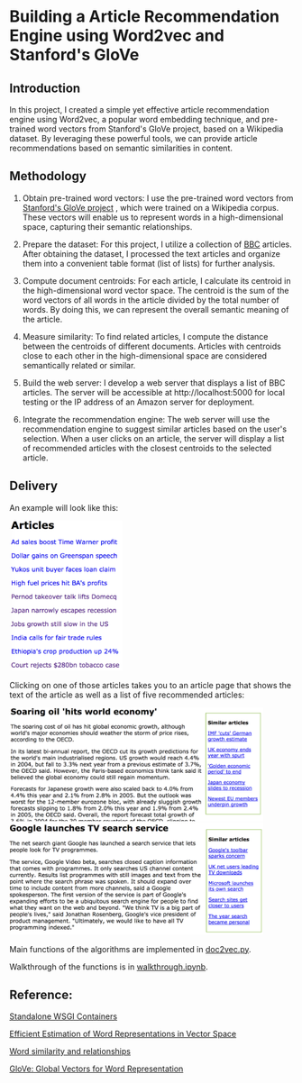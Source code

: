 # Building a Article Recommendation Engine using Word2vec and Stanford's GloVe

## Introduction

In this project, I created a simple yet effective article recommendation engine using Word2vec, a popular word embedding technique, and pre-trained word vectors from Stanford's GloVe project, based on a Wikipedia dataset. By leveraging these powerful tools, we can provide article recommendations based on semantic similarities in content.

## Methodology

1. Obtain pre-trained word vectors: I use the pre-trained word vectors from [Stanford's GloVe project](https://nlp.stanford.edu/projects/glove/) , which were trained on a Wikipedia corpus. These vectors will enable us to represent words in a high-dimensional space, capturing their semantic relationships.

2. Prepare the dataset: For this project, I utilize a collection of [BBC](http://mlg.ucd.ie/datasets/bbc.html) articles. After obtaining the dataset, I processed the text articles and organize them into a convenient table format (list of lists) for further analysis.

3. Compute document centroids: For each article, I calculate its centroid in the high-dimensional word vector space. The centroid is the sum of the word vectors of all words in the article divided by the total number of words. By doing this, we can represent the overall semantic meaning of the article.

4. Measure similarity: To find related articles, I compute the distance between the centroids of different documents. Articles with centroids close to each other in the high-dimensional space are considered semantically related or similar.

5. Build the web server: I develop a web server that displays a list of BBC articles. The server will be accessible at http://localhost:5000 for local testing or the IP address of an Amazon server for deployment.

6. Integrate the recommendation engine: The web server will use the recommendation engine to suggest similar articles based on the user's selection. When a user clicks on an article, the server will display a list of recommended articles with the closest centroids to the selected article. 

## Delivery

An example will look like this:

<img src=figures/articles.png width=200>

Clicking on one of those articles takes you to an article page that shows the text of the article as well as a list of five recommended articles:

<img src=figures/article1.png width=450>
<img src=figures/article2.png width=450>


Main functions of the algorithms are implemented in [doc2vec.py](https://github.com/hxu47/Article-Recommendation-Engine/main/doc2vec.py).

Walkthrough of the functions is in [walkthrough.ipynb](https://github.com/hxu47/Article-Recommendation-Engine/blob/main/walkthrough.ipynb).


## Reference:
[Standalone WSGI Containers](http://flask.pocoo.org/docs/1.0/deploying/wsgi-standalone/)

[Efficient Estimation of Word Representations in Vector Space](http://arxiv.org/pdf/1301.3781.pdf)

[Word similarity and relationships](https://github.com/parrt/msds501/blob/master/projects/wordsim.md)

[GloVe: Global Vectors for Word Representation](https://nlp.stanford.edu/projects/glove/)
